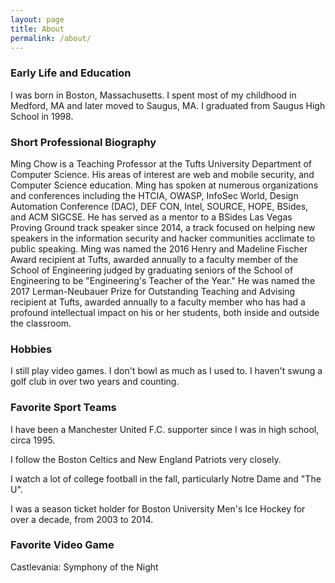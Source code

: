 ```yaml
---
layout: page
title: About
permalink: /about/
---
```


### Early Life and Education
I was born in Boston, Massachusetts. I spent most of my childhood in Medford, MA and later moved to Saugus, MA.  I graduated from Saugus High School in 1998.

### Short Professional Biography
Ming Chow is a Teaching Professor at the Tufts University Department of Computer Science. His areas of interest are web and mobile security, and Computer Science education.   Ming has spoken at numerous organizations and conferences including the HTCIA, OWASP, InfoSec World, Design Automation Conference (DAC), DEF CON, Intel, SOURCE, HOPE, BSides, and ACM SIGCSE.  He has served as a mentor to a BSides Las Vegas Proving Ground track speaker since 2014, a track focused on helping new speakers in the information security and hacker communities acclimate to public speaking.  Ming was named the 2016 Henry and Madeline Fischer Award recipient at Tufts, awarded annually to a faculty member of the School of Engineering judged by graduating seniors of the School of Engineering to be "Engineering's Teacher of the Year."  He was named the 2017 Lerman-Neubauer Prize for Outstanding Teaching and Advising recipient at Tufts, awarded annually to a faculty member who has had a profound intellectual impact on his or her students, both inside and outside the classroom.

### Hobbies
I still play video games.  I don't bowl as much as I used to.  I haven't swung a golf club in over two years and counting.

### Favorite Sport Teams
I have been a Manchester United F.C. supporter since I was in high school, circa 1995.

I follow the Boston Celtics and New England Patriots very closely.

I watch a lot of college football in the fall, particularly Notre Dame and "The U".

I was a season ticket holder for Boston University Men's Ice Hockey for over a decade, from 2003 to 2014.

### Favorite Video Game
Castlevania: Symphony of the Night
